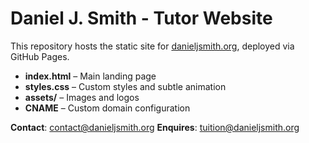 # Daniel J. Smith - Tutor Website

This repository hosts the static site for [danieljsmith.org](https://danieljsmith.org), deployed via GitHub Pages.

- **index.html** – Main landing page  
- **styles.css** – Custom styles and subtle animation  
- **assets/** – Images and logos  
- **CNAME** – Custom domain configuration

**Contact**: [contact@danieljsmith.org](mailto:contact@danieljsmith.org)
**Enquires**: [tuition@danieljsmith.org](mailto:tuition@danieljsmith.org)

